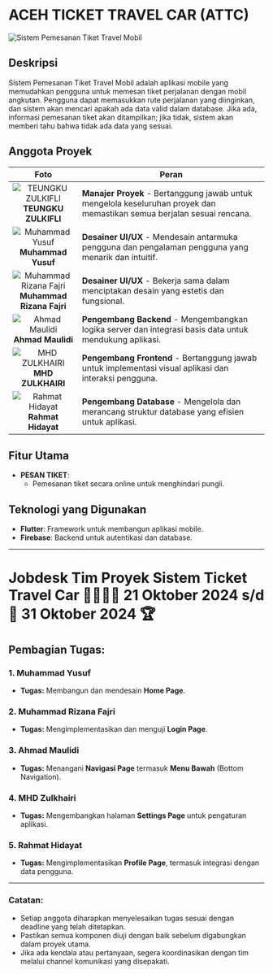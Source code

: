 # **ACEH TICKET TRAVEL CAR (ATTC)**

![Sistem Pemesanan Tiket Travel Mobil](https://cdn.icon-icons.com/icons2/12/PNG/256/travel_car_BMV_1741.png)

## Deskripsi

Sistem Pemesanan Tiket Travel Mobil adalah aplikasi mobile yang memudahkan pengguna untuk memesan tiket perjalanan dengan mobil angkutan. Pengguna dapat memasukkan rute perjalanan yang diinginkan, dan sistem akan mencari apakah ada data valid dalam database. Jika ada, informasi pemesanan tiket akan ditampilkan; jika tidak, sistem akan memberi tahu bahwa tidak ada data yang sesuai.

## Anggota Proyek

| Foto                                               | Peran                                                                                     |
|----------------------------------------------------|-------------------------------------------------------------------------------------------|
| <div align="center"> ![TEUNGKU ZULKIFLI](https://avatars.githubusercontent.com/u/120408238?v=4)  <br> **TEUNGKU ZULKIFLI** </div> | **Manajer Proyek** - Bertanggung jawab untuk mengelola keseluruhan proyek dan memastikan semua berjalan sesuai rencana. |
| <div align="center"> ![Muhammad Yusuf](https://avatars.githubusercontent.com/u/112492742?v=4) <br> **Muhammad Yusuf** </div> | **Desainer UI/UX** - Mendesain antarmuka pengguna dan pengalaman pengguna yang menarik dan intuitif. |
| <div align="center"> ![Muhammad Rizana Fajri](https://avatars.githubusercontent.com/u/112504032?v=4) <br> **Muhammad Rizana Fajri** </div> | **Desainer UI/UX** - Bekerja sama dalam menciptakan desain yang estetis dan fungsional. |
| <div align="center"> ![Ahmad Maulidi](https://avatars.githubusercontent.com/u/112678307?v=4) <br> **Ahmad Maulidi** </div> | **Pengembang Backend** - Mengembangkan logika server dan integrasi basis data untuk mendukung aplikasi. |
| <div align="center"> ![MHD ZULKHAIRI](https://avatars.githubusercontent.com/u/112515424?v=4) <br> **MHD ZULKHAIRI** </div> | **Pengembang Frontend** - Bertanggung jawab untuk implementasi visual aplikasi dan interaksi pengguna. |
| <div align="center"> ![Rahmat Hidayat](https://avatars.githubusercontent.com/u/160695745?v=4) <br> **Rahmat Hidayat** </div> | **Pengembang Database** - Mengelola dan merancang struktur database yang efisien untuk aplikasi. |

## Fitur Utama

- **PESAN TIKET**: 
  - Pemesanan tiket secara online untuk menghindari pungli.

## Teknologi yang Digunakan

- **Flutter**: Framework untuk membangun aplikasi mobile.
- **Firebase**: Backend untuk autentikasi dan database.

---

# **Jobdesk Tim Proyek Sistem Ticket Travel Car** 🏃🏻‍♂️‍➡️ **21 Oktober 2024** s/d 🎯 **31 Oktober 2024** 🏆

## **Pembagian Tugas:**

### 1. **Muhammad Yusuf** 
   - **Tugas:** Membangun dan mendesain **Home Page**.
  
### 2. **Muhammad Rizana Fajri** 
   - **Tugas:** Mengimplementasikan dan menguji **Login Page**.
  
### 3. **Ahmad Maulidi** 
   - **Tugas:** Menangani **Navigasi Page** termasuk **Menu Bawah** (Bottom Navigation).
  
### 4. **MHD Zulkhairi** 
   - **Tugas:** Mengembangkan halaman **Settings Page** untuk pengaturan aplikasi.
  
### 5. **Rahmat Hidayat** 
   - **Tugas:** Mengimplementasikan **Profile Page**, termasuk integrasi dengan data pengguna.

---

### **Catatan:**
- Setiap anggota diharapkan menyelesaikan tugas sesuai dengan deadline yang telah ditetapkan.
- Pastikan semua komponen diuji dengan baik sebelum digabungkan dalam proyek utama.
- Jika ada kendala atau pertanyaan, segera koordinasikan dengan tim melalui channel komunikasi yang disepakati.
